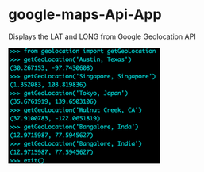 # google-maps-Api-App
Displays the LAT and LONG from Google Geolocation API





<img src="./lat-long.png"
     alt="lat-long app screenshot"
     style="float: center; margin-right: 10px;" />
